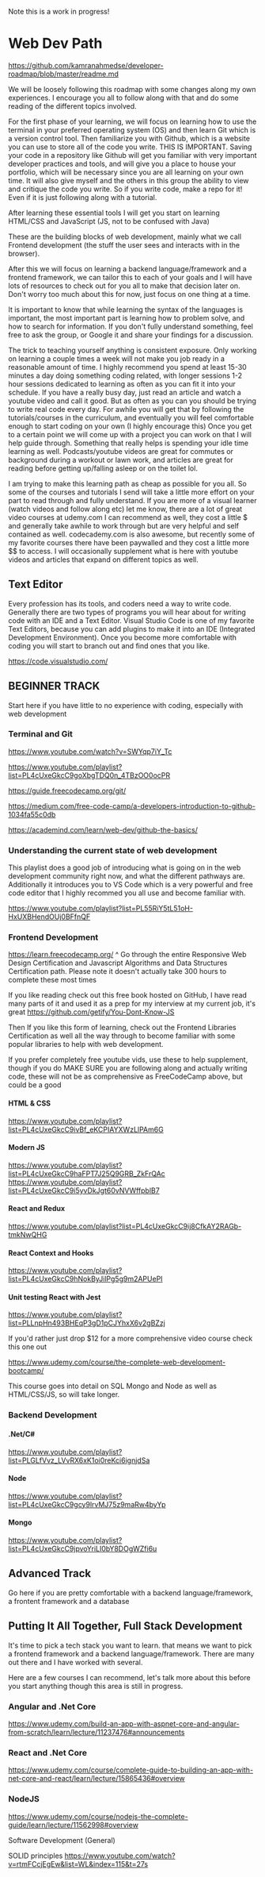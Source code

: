 Note this is a work in progress!


# Web Dev Path


https://github.com/kamranahmedse/developer-roadmap/blob/master/readme.md


We will be loosely following this roadmap with some changes along my own experiences. I encourage you all to follow along with that and do some reading of the different topics involved.


For the first phase of your learning, we will focus on learning how to use the terminal in your preferred operating system (OS) and then learn Git which is a version control tool. Then familiarize you with Github, which is a website you can use to store all of the code you write. THIS IS IMPORTANT. Saving your code in a repository like Github will get you familiar with very important developer practices and tools, and will give you a place to house your portfolio, which will be necessary since you are all learning on your own time. It will also give myself and the others in this group the ability to view and critique the code you write. So if you write code, make a repo for it! Even if it is just following along with a tutorial.


After learning these essential tools I will get you start on learning HTML/CSS and JavaScript (JS, not to be confused with Java)


These are the building blocks of web development, mainly what we call Frontend development (the stuff the user sees and interacts with in the browser).


After this we will focus on learning a backend language/framework and a frontend framework, we can tailor this to each of your goals and I will have lots of resources to check out for you all to make that decision later on. Don't worry too much about this for now, just focus on one thing at a time.


It is important to know that while learning the syntax of the languages is important, the most important part is learning how to problem solve, and how to search for information. If you don't fully understand something, feel free to ask the group, or Google it and share your findings for a discussion. 


The trick to teaching yourself anything is consistent exposure. Only working on learning a couple times a week will not make you job ready in a reasonable amount of time. I highly recommend you spend at least 15-30 minutes a day doing something coding related, with longer sessions 1-2 hour sessions dedicated to learning as often as you can fit it into your schedule. If you have a really busy day, just read an article and watch a youtube video and call it good. But as often as you can you should be trying to write real code every day. For awhile you will get that by following the tutorials/courses in the curriculum, and eventually you will feel comfortable enough to start coding on your own (I highly encourage this) Once you get to a certain point we will come up with a project you can work on that I will help guide through. Something that really helps is spending your idle time learning as well. Podcasts/youtube videos are great for commutes or background during a workout or lawn work, and articles are great for reading before getting up/falling asleep or on the toilet lol.


I am trying to make this learning path as cheap as possible for you all. So some of the courses and tutorials I send will take a little more effort on your part to read through and fully understand. If you are more of a visual learner (watch videos and follow along etc) let me know, there are a lot of great video courses at udemy.com I can recommend as well, they cost a little $ and generally take awhile to work through but are very helpful and self contained as well. codecademy.com is also awesome, but recently some of my favorite courses there have been paywalled and they cost a little more $$ to access. I will occasionally supplement what is here with youtube videos and articles that expand on different topics as well.


## Text Editor


Every profession has its tools, and coders need a way to write code. Generally there are two types of programs you will hear about for writing code with an IDE and a Text Editor. Visual Studio Code is one of my favorite Text Editors, because you can add plugins to make it into an IDE (Integrated Development Environment). Once you become more comfortable with coding you will start to branch out and find ones that you like.


https://code.visualstudio.com/


## BEGINNER TRACK 

Start here if you have little to no experience with coding, especially with web development


### Terminal and Git


https://www.youtube.com/watch?v=SWYqp7iY_Tc

https://www.youtube.com/playlist?list=PL4cUxeGkcC9goXbgTDQ0n_4TBzOO0ocPR

https://guide.freecodecamp.org/git/

https://medium.com/free-code-camp/a-developers-introduction-to-github-1034fa55c0db

https://academind.com/learn/web-dev/github-the-basics/

### Understanding the current state of web development

This playlist does a good job of introducing what is going on in the web development community right now, and what the different pathways are. Additionally it introduces you to VS Code which is a very powerful and free code editor that I highly recommed you all use and become familiar with.

https://www.youtube.com/playlist?list=PL55RiY5tL51oH-HxUXBHendOUj0BFfnQF

### Frontend Development

https://learn.freecodecamp.org/
^ Go through the entire Responsive Web Design Certification and Javascript Algorithms and Data Structures Certification path. Please note it doesn't actually take 300 hours to complete these most times

If you like reading check out this free book hosted on GitHub, I have read many parts of it and used it as a prep for my interview at my current job, it's great https://github.com/getify/You-Dont-Know-JS

Then If you like this form of learning, check out the Frontend Libraries Certification as well all the way through to become familiar with some popular libraries to help with web development.

If you prefer completely free youtube vids, use these to help supplement, though if you do MAKE SURE you are following along and actually writing code, these will not be as comprehensive as FreeCodeCamp above, but could be a good 

#### HTML & CSS

https://www.youtube.com/playlist?list=PL4cUxeGkcC9ivBf_eKCPIAYXWzLlPAm6G

#### Modern JS

https://www.youtube.com/playlist?list=PL4cUxeGkcC9haFPT7J25Q9GRB_ZkFrQAc
https://www.youtube.com/playlist?list=PL4cUxeGkcC9i5yvDkJgt60vNVWffpblB7

#### React and Redux

https://www.youtube.com/playlist?list=PL4cUxeGkcC9ij8CfkAY2RAGb-tmkNwQHG

#### React Context and Hooks

https://www.youtube.com/playlist?list=PL4cUxeGkcC9hNokByJilPg5g9m2APUePI

#### Unit testing React with Jest

https://www.youtube.com/playlist?list=PLLnpHn493BHEqP3gD1pCJYhxX6v2gBZzj

If you'd rather just drop $12 for a more comprehensive video course check this one out

https://www.udemy.com/course/the-complete-web-development-bootcamp/

This course goes into detail on SQL Mongo and Node as well as HTML/CSS/JS, so will take longer.

### Backend Development

#### .Net/C#

https://www.youtube.com/playlist?list=PLGLfVvz_LVvRX6xK1oi0reKci6ignjdSa

#### Node

https://www.youtube.com/playlist?list=PL4cUxeGkcC9gcy9lrvMJ75z9maRw4byYp

#### Mongo

https://www.youtube.com/playlist?list=PL4cUxeGkcC9jpvoYriLI0bY8DOgWZfi6u

## Advanced Track

Go here if you are pretty comfortable with a backend language/framework, a frontent framework and a database

## Putting It All Together, Full Stack Development

It's time to pick a tech stack you want to learn. that means we want to pick a frontend framework and a backend language/framework. There are many out there and I have worked with several.

Here are a few courses I can recommend, let's talk more about this before you start anything though this area is still in progress.

### Angular and .Net Core

https://www.udemy.com/build-an-app-with-aspnet-core-and-angular-from-scratch/learn/lecture/11237476#announcements


### React and .Net Core

https://www.udemy.com/course/complete-guide-to-building-an-app-with-net-core-and-react/learn/lecture/15865436#overview


### NodeJS

https://www.udemy.com/course/nodejs-the-complete-guide/learn/lecture/11562998#overview


Software Development (General)


SOLID principles
https://www.youtube.com/watch?v=rtmFCcjEgEw&list=WL&index=115&t=27s

